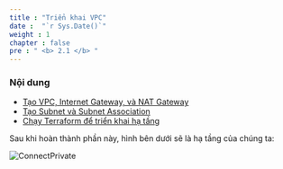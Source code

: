 ```yaml
---
title : "Triển khai VPC"
date :  "`r Sys.Date()`" 
weight : 1 
chapter : false
pre : " <b> 2.1 </b> "
---
```


### Nội dung
  - [Tạo VPC, Internet Gateway, và NAT Gateway](2.1.1-createvpc/)
  - [Tạo Subnet và Subnet Association](2.1.2-create-subnet/)
  - [Chạy Terraform để triển khai hạ tầng](2.1.3-run-terraform/)


Sau khi hoàn thành phần này, hình bên dưới sẽ là hạ tầng của chúng ta:

![ConnectPrivate](/FCJ2024-Workshop2/images/2-vpc-ec2/2.1-vpc/archi.png) 
